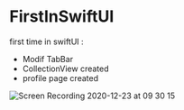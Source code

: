 # FirstInSwiftUI

first time in swiftUI :
 - Modif TabBar 
 - CollectionView created
 - profile page created


![Screen Recording 2020-12-23 at 09 30 15](https://user-images.githubusercontent.com/17142848/102953057-0f5e7880-4503-11eb-8c82-e66949eedcce.gif)

